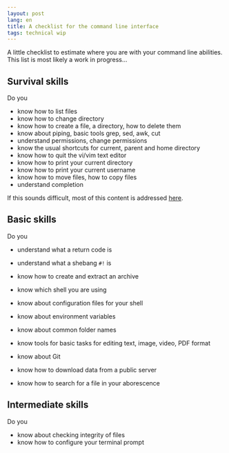 ```yaml
---
layout: post
lang: en
title: A checklist for the command line interface
tags: technical wip
---
```


A little checklist to estimate where you are with your command line abilities. This list is most likely a work in progress...

## Survival skills

Do you

- know how to list files
- know how to change directory
- know how to create a file, a directory, how to delete them
- know about piping, basic tools grep, sed, awk, cut
- understand permissions, change permissions
- know the usual shortcuts for current, parent and home directory
- know how to quit the vi/vim text editor
- know how to print your current directory
- know how to print your current username
- know how to move files, how to copy files
- understand completion

If this sounds difficult, most of this content is addressed [here](/2022/01/02/introduction).

## Basic skills

Do you

- understand what a return code is
- understand what a shebang `#!` is
- know how to create and extract an archive
- know which shell you are using
- know about configuration files for your shell
- know about environment variables
- know about common folder names

- know tools for basic tasks for editing text, image, video, PDF format
- know about Git
- know how to download data from a public server
- know how to search for a file in your aborescence

## Intermediate skills

Do you

- know about checking integrity of files
- know how to configure your terminal prompt
